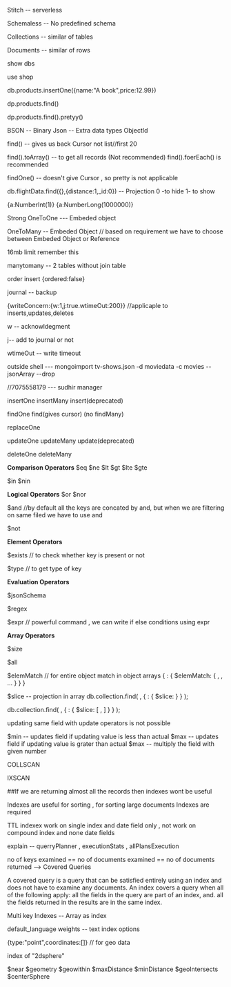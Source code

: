 
Stitch -- serverless

Schemaless -- No predefined schema

Collections  -- similar of tables

Documents  -- similar of rows

show dbs

use shop

db.products.insertOne({name:"A book",price:12.99})

dp.products.find()

dp.products.find().pretyy()

BSON -- Binary Json -- Extra data types ObjectId



find() -- gives us back Cursor  not list//first 20

find().toArray() -- to get all records (Not recommended)  find().foerEach() is recommended 

findOne() -- doesn't give Cursor , so pretty is not applicable

db.flightData.find({},{distance:1,_id:0}) -- Projection 0 -to hide 1- to show

{a:NumberInt(1)} {a:NumberLong(1000000)}

Strong OneToOne --- Embeded object

OneToMany -- Embeded Object  //  based on requirement we have to choose between Embeded Object or Reference


16mb limit remember this

manytomany -- 2 tables without join table

order insert   {ordered:false}

journal -- backup

{writeConcern:{w:1,j:true.wtimeOut:200}}  //applicaple to inserts,updates,deletes

w -- acknowldegment

j-- add to journal or not

wtimeOut -- write timeout

outside shell ---
  mongoimport tv-shows.json -d moviedata -c movies --jsonArray --drop

//7075558179  ---   sudhir manager

insertOne insertMany  insert(deprecated)

findOne find(gives cursor)     (no findMany)  

replaceOne

updateOne  updateMany  update(deprecated)

deleteOne  deleteMany

**Comparison Operators**
$eq  $ne  $lt   $gt   $lte  $gte  

$in  $nin

**Logical Operators**
$or  $nor

$and  //by default all the keys are concated by and, but when we are filtering on same filed we have to use and

$not
  
**Element Operators**

$exists // to check whether key is present or not

$type  // to get type of key

**Evaluation Operators**

$jsonSchema

$regex

$expr  // powerful command , we can write if else conditions using expr

**Array Operators**

$size

$all

$elemMatch  // for entire object match in object arrays   { <field>: { $elemMatch: { <query1>, <query2>, ... } } }


$slice -- projection in array
  db.collection.find(
   <query>,
   { <arrayField>: { $slice: <number> } }
);

db.collection.find(
   <query>,
   { <arrayField>: { $slice: [ <number>, <number> ] } }
);

updating same field with update operators is not possible

$min -- updates field if updating value is less than actual
$max -- updates field if updating value is grater than actual
$max -- multiply the field with given number


COLLSCAN

IXSCAN

##If we are returning almost all the records then indexes wont be useful  


Indexes are useful for sorting , for sorting large documents Indexes are required

TTL indexex work on single index and date field only , not work on compound index and none date fields

explain --  querryPlanner , executionStats , allPlansExecution

no of keys examined == no of documents examined == no of documents returned  -->  Covered Queries

A covered query is a query that can be satisfied entirely using an index and does not have to examine any documents. An index covers a query when all of the following apply: all the fields in the query are part of an index, and. all the fields returned in the results are in the same index.


Multi key Indexes -- Array as index

default_language    weights  -- text index options


{type:"point",coordinates:[]}  // for geo data

index of "2dsphere" 

$near  $geometry  $geowithin $maxDistance $minDistance $geoIntersects  $centerSphere





